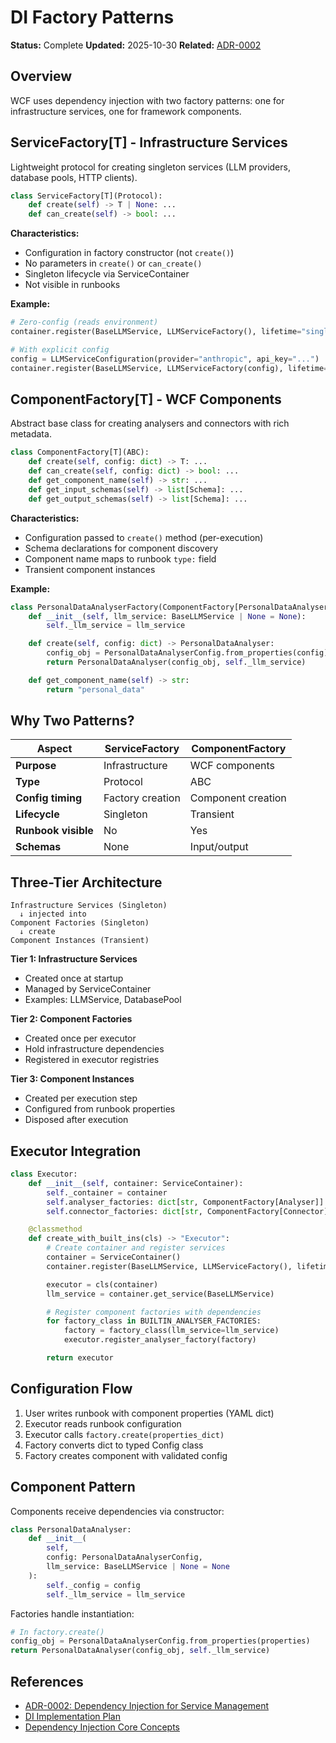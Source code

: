 # DI Factory Patterns

**Status:** Complete
**Updated:** 2025-10-30
**Related:** [ADR-0002](../adr/0002-dependency-injection-for-service-management.md)

## Overview

WCF uses dependency injection with two factory patterns: one for infrastructure services, one for framework components.

## ServiceFactory[T] - Infrastructure Services

Lightweight protocol for creating singleton services (LLM providers, database pools, HTTP clients).

```python
class ServiceFactory[T](Protocol):
    def create(self) -> T | None: ...
    def can_create(self) -> bool: ...
```

**Characteristics:**
- Configuration in factory constructor (not `create()`)
- No parameters in `create()` or `can_create()`
- Singleton lifecycle via ServiceContainer
- Not visible in runbooks

**Example:**
```python
# Zero-config (reads environment)
container.register(BaseLLMService, LLMServiceFactory(), lifetime="singleton")

# With explicit config
config = LLMServiceConfiguration(provider="anthropic", api_key="...")
container.register(BaseLLMService, LLMServiceFactory(config), lifetime="singleton")
```

## ComponentFactory[T] - WCF Components

Abstract base class for creating analysers and connectors with rich metadata.

```python
class ComponentFactory[T](ABC):
    def create(self, config: dict) -> T: ...
    def can_create(self, config: dict) -> bool: ...
    def get_component_name(self) -> str: ...
    def get_input_schemas(self) -> list[Schema]: ...
    def get_output_schemas(self) -> list[Schema]: ...
```

**Characteristics:**
- Configuration passed to `create()` method (per-execution)
- Schema declarations for component discovery
- Component name maps to runbook `type:` field
- Transient component instances

**Example:**
```python
class PersonalDataAnalyserFactory(ComponentFactory[PersonalDataAnalyser]):
    def __init__(self, llm_service: BaseLLMService | None = None):
        self._llm_service = llm_service

    def create(self, config: dict) -> PersonalDataAnalyser:
        config_obj = PersonalDataAnalyserConfig.from_properties(config)
        return PersonalDataAnalyser(config_obj, self._llm_service)

    def get_component_name(self) -> str:
        return "personal_data"
```

## Why Two Patterns?

| Aspect | ServiceFactory | ComponentFactory |
|--------|----------------|------------------|
| **Purpose** | Infrastructure | WCF components |
| **Type** | Protocol | ABC |
| **Config timing** | Factory creation | Component creation |
| **Lifecycle** | Singleton | Transient |
| **Runbook visible** | No | Yes |
| **Schemas** | None | Input/output |

## Three-Tier Architecture

```
Infrastructure Services (Singleton)
  ↓ injected into
Component Factories (Singleton)
  ↓ create
Component Instances (Transient)
```

**Tier 1: Infrastructure Services**
- Created once at startup
- Managed by ServiceContainer
- Examples: LLMService, DatabasePool

**Tier 2: Component Factories**
- Created once per executor
- Hold infrastructure dependencies
- Registered in executor registries

**Tier 3: Component Instances**
- Created per execution step
- Configured from runbook properties
- Disposed after execution

## Executor Integration

```python
class Executor:
    def __init__(self, container: ServiceContainer):
        self._container = container
        self.analyser_factories: dict[str, ComponentFactory[Analyser]] = {}
        self.connector_factories: dict[str, ComponentFactory[Connector]] = {}

    @classmethod
    def create_with_built_ins(cls) -> "Executor":
        # Create container and register services
        container = ServiceContainer()
        container.register(BaseLLMService, LLMServiceFactory(), lifetime="singleton")

        executor = cls(container)
        llm_service = container.get_service(BaseLLMService)

        # Register component factories with dependencies
        for factory_class in BUILTIN_ANALYSER_FACTORIES:
            factory = factory_class(llm_service=llm_service)
            executor.register_analyser_factory(factory)

        return executor
```

## Configuration Flow

1. User writes runbook with component properties (YAML dict)
2. Executor reads runbook configuration
3. Executor calls `factory.create(properties_dict)`
4. Factory converts dict to typed Config class
5. Factory creates component with validated config

## Component Pattern

Components receive dependencies via constructor:

```python
class PersonalDataAnalyser:
    def __init__(
        self,
        config: PersonalDataAnalyserConfig,
        llm_service: BaseLLMService | None = None
    ):
        self._config = config
        self._llm_service = llm_service
```

Factories handle instantiation:

```python
# In factory.create()
config_obj = PersonalDataAnalyserConfig.from_properties(properties)
return PersonalDataAnalyser(config_obj, self._llm_service)
```

## References

- [ADR-0002: Dependency Injection for Service Management](../adr/0002-dependency-injection-for-service-management.md)
- [DI Implementation Plan](./dependency-injection-implementation-plan.md)
- [Dependency Injection Core Concepts](../core-concepts/dependency-injection.md)

